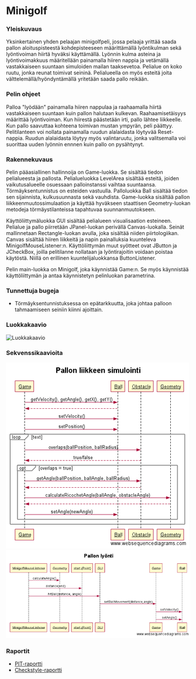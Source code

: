# Minigolf

### Yleiskuvaus

Yksinkertainen yhden pelaajan minigolfpeli, jossa pelaaja yrittää saada pallon aloituspisteestä kohdepisteeseen määrittämällä lyöntikulman sekä lyöntivoiman hiirtä hyväksi käyttämällä. Lyönnin kulma asteina ja lyöntivoimakkuus määritellään painamalla hiiren nappia ja vetämällä vastakkaiseen suuntaan simuloiden mailan taaksevetoa. Pelialue on koko ruutu, jonka reunat toimivat seininä. Pelialueella on myös esteitä joita välttelemällä/hyöndyntämällä yritetään saada pallo reikään.

### Pelin ohjeet

Palloa "lyödään" painamalla hiiren nappulaa ja raahaamalla hiirtä vastakkaiseen suuntaan kuin pallon halutaan kulkevan. Raahaamisetäisyys määrittää lyöntivoiman. Kun hiirestä päästetään irti, pallo lähtee liikkeelle. Kun pallo saavuttaa kohteena toimivan mustan ympyrän, peli päättyy. Pelitilanteen voi nollata painamalla ruudun alalaidasta löytyvää Reset-nappia. Ruudun alalaidasta löytyy myös valintaruutu, jonka valitsemalla voi suorittaa uuden lyönnin ennnen kuin pallo on pysähtynyt.

### Rakennekuvaus

Pelin pääasiallinen hallinnoija on Game-luokka. Se sisältää tiedon pelialueesta ja pallosta. Pelialueluokka LevelArea sisältää esteitä, joiden vaikutusalueelle osuessaan palloinstanssi vaihtaa suuntaansa. Törmäyksentunnistus on esteiden vastuulla. Palloluokka Ball sisältää tiedon sen sijainnista, kulkusuunnasta sekä vauhdista. Game-luokka sisältää pallon liikkeenmuutossimulaation ja käyttää hyväkseen staattisen Geometry-luokan metodeja törmäystilanteissa tapahtuvaa suunnanmuutokseen.

Käyttöliittymäluokka GUI sisältää pelialueen visualisaation esteineen. Pelialue ja pallo piirretään JPanel-luokan perivällä Canvas-luokalla. Seinät mallinnetaan Rectangle-luokan avulla, joka sisältää niiden piirtologiikan. Canvas sisältää hiiren liikkeitä ja napin painalluksia kuunteleva MinigolfMouseListener:n. Käyttöliittymän muut syötteet ovat JButton ja JCheckBox, joilla pelitilanne nollataan ja lyöntirajoitin voidaan poistaa käytöstä. Niillä on erillinen kuuntelijaluokkansa ButtonListener.

Pelin main-luokka on Minigolf, joka käynnistää Game:n. Se myös käynnistää käyttöliittymän ja antaa käynnistetyn pelinluokan parametrina.

### Tunnettuja bugeja

* Törmäyksentunnistuksessa on epätarkkuutta, joka johtaa palloon tahmaamiseen seiniin kiinni ajoittain.

### Luokkakaavio

![Luokkakaavio](luokkakaavio.png)

### Sekvenssikaavioita

![Pallon liikkeen simulointi](simulointi.png)
![Pallon lyönti](pallon_lyonti.png)

### Raportit

* [PIT-raportti](https://htmlpreview.github.io/?https://github.com/yussiv/Minigolf/blob/master/dokumentaatio/pit-raportti/index.html)
* [Checkstyle-raportti](https://htmlpreview.github.io/?https://github.com/yussiv/Minigolf/blob/master/dokumentaatio/checkstyle-raportti/checkstyle.html)

